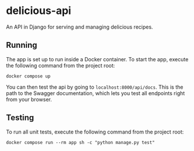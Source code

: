 # delicious-api
An API in Django for serving and managing delicious recipes.

## Running
The app is set up to run inside a Docker container. To start the app, execute the following command from the project root:
```shell
docker compose up
```
You can then test the api by going to `localhost:8000/api/docs`. This is the path to the Swagger documentation, which lets you test all endpoints right from your browser.

## Testing
To run all unit tests, execute the following command from the project root:
```shell
docker compose run --rm app sh -c "python manage.py test"
```

